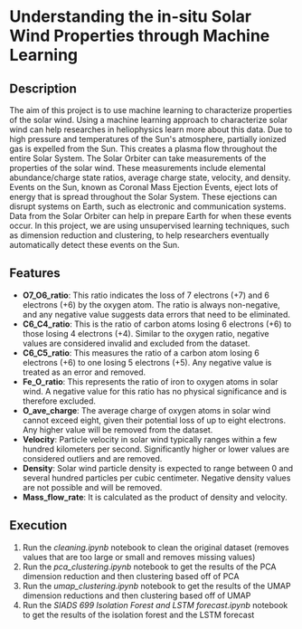 # Understanding the in-situ Solar Wind Properties through Machine Learning

## Description

The aim of this project is to use machine learning to characterize properties of the solar wind. Using a machine learning approach to characterize solar wind can help researches in heliophysics learn more about this data.  Due to high pressure and temperatures of the Sun's atmosphere, partially ionized gas is expelled from the Sun.  This creates a plasma flow throughout the entire Solar System.  The Solar Orbiter can take measurements of the properties of the solar wind.  These measurements include elemental abundance/charge state ratios, average charge state, velocity, and density.  Events on the Sun, known as Coronal Mass Ejection Events, eject lots of energy that is spread throughout the Solar System.  These ejections can disrupt systems on Earth, such as electronic and communication systems. Data from the Solar Orbiter can help in prepare Earth for when these events occur.  In this project, we are using unsupervised learning techniques, such as dimension reduction and clustering, to help researchers eventually automatically detect these events on the Sun.  

## Features

- **O7_O6_ratio**: This ratio indicates the loss of 7 electrons (+7) and 6 electrons (+6) by the oxygen atom. The ratio is always non-negative, and any negative value suggests data errors that need to be eliminated.
- **C6_C4_ratio**: This is the ratio of carbon atoms losing 6 electrons (+6) to those losing 4 electrons (+4). Similar to the oxygen ratio, negative values are considered invalid and excluded from the dataset.
- **C6_C5_ratio**: This measures the ratio of a carbon atom losing 6 electrons (+6) to one losing 5 electrons (+5). Any negative value is treated as an error and removed.
- **Fe_O_ratio**: This represents the ratio of iron to oxygen atoms in solar wind. A negative value for this ratio has no physical significance and is therefore excluded.
- **O_ave_charge**: The average charge of oxygen atoms in solar wind cannot exceed eight, given their potential loss of up to eight electrons. Any higher value will be removed from the dataset.
- **Velocity**: Particle velocity in solar wind typically ranges within a few hundred kilometers per second. Significantly higher or lower values are considered outliers and are removed.
- **Density**: Solar wind particle density is expected to range between 0 and several hundred particles per cubic centimeter. Negative density values are not possible and will be removed.
- **Mass_flow_rate**: It is calculated as the product of density and velocity.

## Execution

1.  Run the _cleaning.ipynb_ notebook to clean the original dataset (removes values that are too large or small and removes missing values)
2.  Run the _pca_clustering.ipynb_ notebook to get the results of the PCA dimension reduction and then clustering based off of PCA
3.  Run the _umap_clustering.ipynb_ notebook to get the results of the UMAP dimension reductions and then clustering based off of UMAP
4.  Run the _SIADS 699 Isolation Forest and LSTM forecast.ipynb_ notebook to get the results of the isolation forest and the LSTM forecast
